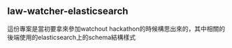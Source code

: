 law-watcher-elasticsearch
---

這份專案是當初要拿來參加watchout hackathon的時候構思出來的，其中相關的後端使用的elasticsearch上的schema結構樣式
